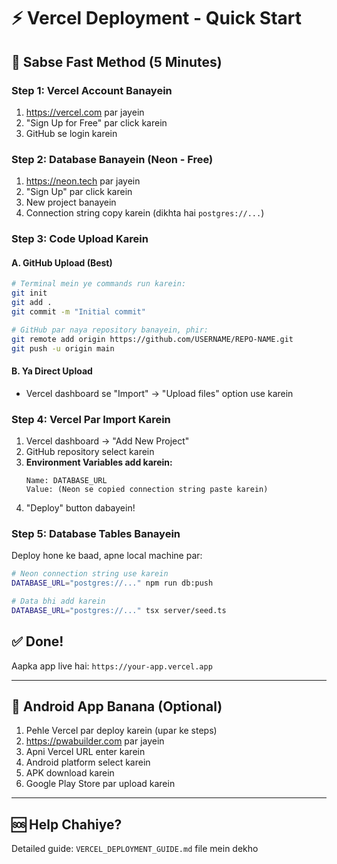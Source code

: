 # ⚡ Vercel Deployment - Quick Start

## 🎯 Sabse Fast Method (5 Minutes)

### Step 1: Vercel Account Banayein
1. https://vercel.com par jayein
2. "Sign Up for Free" par click karein
3. GitHub se login karein

### Step 2: Database Banayein (Neon - Free)
1. https://neon.tech par jayein
2. "Sign Up" par click karein
3. New project banayein
4. Connection string copy karein (dikhta hai `postgres://...`)

### Step 3: Code Upload Karein

#### A. GitHub Upload (Best)
```bash
# Terminal mein ye commands run karein:
git init
git add .
git commit -m "Initial commit"

# GitHub par naya repository banayein, phir:
git remote add origin https://github.com/USERNAME/REPO-NAME.git
git push -u origin main
```

#### B. Ya Direct Upload
- Vercel dashboard se "Import" → "Upload files" option use karein

### Step 4: Vercel Par Import Karein
1. Vercel dashboard → "Add New Project"
2. GitHub repository select karein
3. **Environment Variables add karein:**
   ```
   Name: DATABASE_URL
   Value: (Neon se copied connection string paste karein)
   ```
4. "Deploy" button dabayein!

### Step 5: Database Tables Banayein
Deploy hone ke baad, apne local machine par:
```bash
# Neon connection string use karein
DATABASE_URL="postgres://..." npm run db:push

# Data bhi add karein
DATABASE_URL="postgres://..." tsx server/seed.ts
```

## ✅ Done!
Aapka app live hai: `https://your-app.vercel.app`

---

## 📱 Android App Banana (Optional)

1. Pehle Vercel par deploy karein (upar ke steps)
2. https://pwabuilder.com par jayein
3. Apni Vercel URL enter karein
4. Android platform select karein
5. APK download karein
6. Google Play Store par upload karein

---

## 🆘 Help Chahiye?

Detailed guide: `VERCEL_DEPLOYMENT_GUIDE.md` file mein dekho
